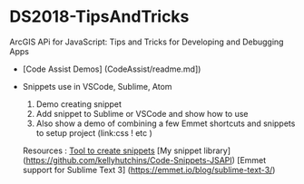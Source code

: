 # DS2018-TipsAndTricks
ArcGIS APi for JavaScript: Tips and Tricks for Developing and Debugging Apps 



* [Code Assist Demos] (CodeAssist/readme.md])
* Snippets use in VSCode, Sublime, Atom
    1. Demo creating snippet 
    2. Add snippet to Sublime or VSCode and show how to use 
    3. Also show a demo of combining a few Emmet shortcuts and snippets to setup project 
        (link:css ! etc )

    Resources :
     [Tool to create snippets](https://pawelgrzybek.com/snippet-generator/)
     [My snippet library] (https://github.com/kellyhutchins/Code-Snippets-JSAPI)
     [Emmet support for Sublime Text 3] (https://emmet.io/blog/sublime-text-3/)
